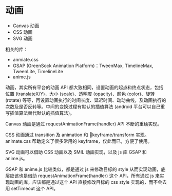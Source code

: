 # 动画

- Canvas 动画
- CSS 动画
- SVG 动画

相关的库：

- anmiate.css
- GSAP (GreenSock Animation Platform)：TweenMax, TimelineMax, TweenLite, TimelineLite
- anime.js

动画，其实所有平台的动画 API 都大致相同，设置动画的起点和终点状态，包括位置 (translateX/Y)，大小 (scale)、透明度 (opacity)、颜色 (color)、旋转 (rotate) 等等，再设置动画执行的时间长度、延迟时间、动动曲线，及动画执行的次数及是否反转等。中间的变换过程有默认的插值算法 (android 平台可以自己重写插值算法替代默认的插值算法)。

Canvas 动画是通过 requestAnimationFrame(handler) API 不断的重绘实现。

CSS 动画通过 transition 及 animation 和 keyframe/transform 实现。animate.css 帮助定义了很多常用的 keyframe，仅此而已，方便了使用。

SVG 动画可以借助 CSS 动画以及 SMIL 动画实现，以及 js 库 GSAP 和 anime.js。

GSAP 和 anime.js 比较类似，都是通过 js 来修改目标的 style 从而实现动画，底层应该也是借助 requestAnimationFrame(handler) 这个 API，所有通过 js 来实现动画的库，应该都是通过这个 API 直接修改目标的 css style 实现的，而不会去用 setTimeout 这个 API。
